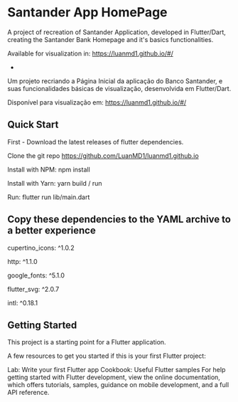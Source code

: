 # Santander App HomePage
A project of recreation of Santander Application, developed in Flutter/Dart, creating the Santander Bank Homepage and it's basics functionalities.

Available for visualization in: https://luanmd1.github.io/#/

-

Um projeto recriando a Página Inicial da aplicação do Banco Santander, e suas funcionalidades básicas de visualização, desenvolvida em Flutter/Dart.

Disponível para visualização em: https://luanmd1.github.io/#/

## Quick Start
First - Download the latest releases of flutter dependencies.

Clone the git repo https://github.com/LuanMD1/luanmd1.github.io

Install with NPM: npm install

Install with Yarn: yarn build / run

Run: flutter run lib/main.dart

## Copy these dependencies to the YAML archive to a better experience
cupertino_icons: ^1.0.2

http: ^1.1.0

google_fonts: ^5.1.0

flutter_svg: ^2.0.7

intl: ^0.18.1

## Getting Started
This project is a starting point for a Flutter application.

A few resources to get you started if this is your first Flutter project:

Lab: Write your first Flutter app
Cookbook: Useful Flutter samples
For help getting started with Flutter development, view the online documentation, which offers tutorials, samples, guidance on mobile development, and a full API reference.
